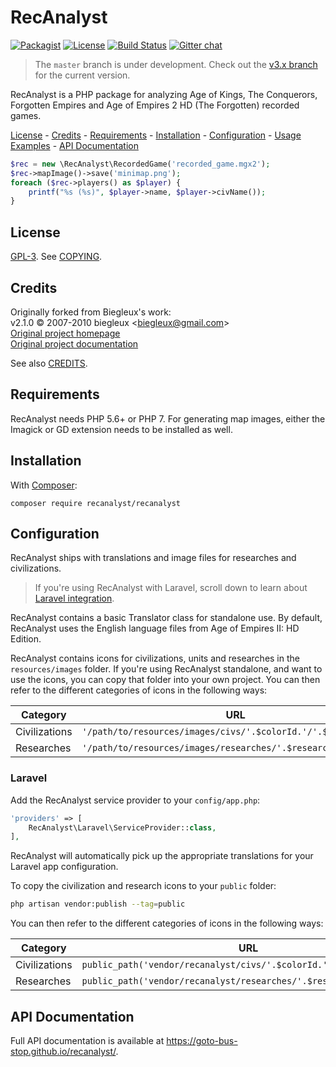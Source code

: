 # RecAnalyst

[![Packagist](https://img.shields.io/packagist/v/recanalyst/recanalyst.svg)](https://packagist.org/recanalyst/recanalyst)
[![License](https://img.shields.io/packagist/l/recanalyst/recanalyst.svg)](https://packagist.org/recanalyst/recanalyst)
[![Build Status](https://travis-ci.org/goto-bus-stop/recanalyst.svg?branch=master)](https://travis-ci.org/goto-bus-stop/recanalyst)
[![Gitter chat](https://badges.gitter.im/goto-bus-stop/recanalyst.svg)](https://gitter.im/goto-bus-stop/recanalyst)

> The `master` branch is under development. Check out the [v3.x branch][] for
> the current version.

RecAnalyst is a PHP package for analyzing Age of Kings, The Conquerors,
Forgotten Empires and Age of Empires 2 HD (The Forgotten) recorded games.

[License][] - [Credits][] - [Requirements][] - [Installation][] -
[Configuration][] - [Usage Examples][] - [API Documentation][]

```php
$rec = new \RecAnalyst\RecordedGame('recorded_game.mgx2');
$rec->mapImage()->save('minimap.png');
foreach ($rec->players() as $player) {
    printf("%s (%s)", $player->name, $player->civName());
}
```

## License

[GPL-3][]. See [COPYING][].

## Credits

Originally forked from Biegleux's work:  
v2.1.0 © 2007-2010 biegleux &lt;biegleux@gmail.com&gt;    
[Original project homepage][]  
[Original project documentation][]

See also [CREDITS][].

## Requirements

RecAnalyst needs PHP 5.6+ or PHP 7. For generating map images, either the
Imagick or GD extension needs to be installed as well.

## Installation

With [Composer][]:

```
composer require recanalyst/recanalyst
```

<!-- TODO
Without Composer:

 - Add a download link to something that includes RecAnalyst and dependencies
 - Add docs on using the included Composer-generated autoloader,
   probably `require '/path/to/recanalyst/autoload.php'`

-->

## Configuration

RecAnalyst ships with translations and image files for researches and
civilizations.

> If you're using RecAnalyst with Laravel, scroll down to learn about [Laravel
> integration][].

RecAnalyst contains a basic Translator class for standalone use. By default,
RecAnalyst uses the English language files from Age of Empires II: HD Edition.

RecAnalyst contains icons for civilizations, units and researches in the
`resources/images` folder. If you're using RecAnalyst standalone, and want to
use the icons, you can copy that folder into your own project. You can then
refer to the different categories of icons in the following ways:

| Category | URL |
|----------|-----|
| Civilizations | `'/path/to/resources/images/civs/'.$colorId.'/'.$civId.'.png'` |
| Researches | `'/path/to/resources/images/researches/'.$researchId.'.png'` |

### Laravel

Add the RecAnalyst service provider to your `config/app.php`:

```php
'providers' => [
    RecAnalyst\Laravel\ServiceProvider::class,
],
```

RecAnalyst will automatically pick up the appropriate translations for your
Laravel app configuration.

To copy the civilization and research icons to your `public` folder:

```bash
php artisan vendor:publish --tag=public
```

You can then refer to the different categories of icons in the following ways:

| Category | URL |
|----------|-----|
| Civilizations | `public_path('vendor/recanalyst/civs/'.$colorId.'/'.$civId.'.png')` |
| Researches | `public_path('vendor/recanalyst/researches/'.$researchId.'.png')` |

## API Documentation

Full API documentation is available at https://goto-bus-stop.github.io/recanalyst/.

[CREDITS]: ./CREDITS
[Composer]: https://getcomposer.org
[v3.x branch]: https://github.com/goto-bus-stop/recanalyst/tree/v3.x
[Original project homepage]: http://recanalyst.sourceforge.net/
[Original project documentation]: http://recanalyst.sourceforge.net/documentation/
[GPL-3]: https://www.tldrlegal.com/l/gpl-3.0
[COPYING]: ./COPYING

[License]: #license
[Credits]: #credits
[Requirements]: #requirements
[Installation]: #installation
[Configuration]: #configuration
[Laravel integration]: #laravel
[Usage Examples]: ./examples#readme
[API Documentation]: https://goto-bus-stop.github.io/recanalyst/

